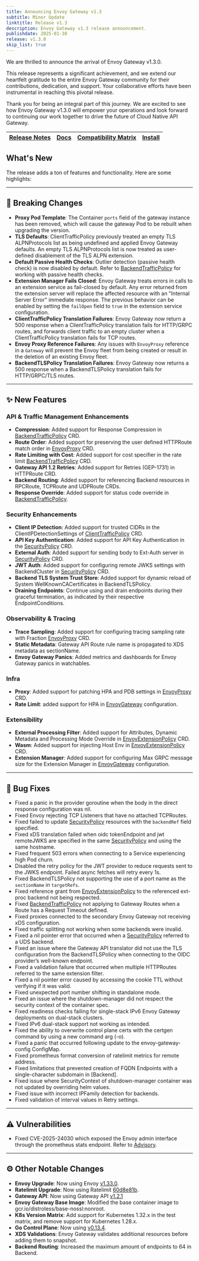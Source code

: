 ```yaml
---
title: Announcing Envoy Gateway v1.3
subtitle: Minor Update
linktitle: Release v1.3
description: Envoy Gateway v1.3 release announcement.
publishdate: 2025-01-30
release: v1.3.0
skip_list: true
---
```


We are thrilled to announce the arrival of Envoy Gateway v1.3.0.

This release represents a significant achievement, and we extend our heartfelt gratitude to the entire Envoy Gateway community for their contributions, dedication, and support. Your collaborative efforts have been instrumental in reaching this pivotal release.

Thank you for being an integral part of this journey. We are excited to see how Envoy Gateway v1.3.0 will empower your operations and look forward to continuing our work together to drive the future of Cloud Native API Gateway.

| [Release Notes][] | [Docs][docs] | [Compatibility Matrix][matrix] | [Install][] |
|-------------------|--------------|--------------------------------|--------------|

## What's New

The release adds a ton of features and functionality. Here are some highlights:

---

## 🚨 Breaking Changes

- **Proxy Pod Template**: The Container `ports` field of the gateway instance has been removed, which will cause the gateway Pod to be rebuilt when upgrading the version.
- **TLS Defaults**: ClientTrafficPolicy previously treated an empty TLS ALPNProtocols list as being undefined and applied Envoy Gateway defaults. An empty TLS ALPNProtocols list is now treated as user-defined disablement of the TLS ALPN extension.
- **Default Passive Health Checks**: Outlier detection (passive health check) is now disabled by default. Refer to [BackendTrafficPolicy] for working with passive health checks.
- **Extension Manager Fails Closed**: Envoy Gateway treats errors in calls to an extension service as fail-closed by default. Any error returned from the extension server will replace the affected resource with an "Internal Server Error" immediate response. The previous behavior can be enabled by setting the `failOpen` field to `true` in the extension service configuration.
- **ClientTrafficPolicy Translation Failures**: Envoy Gateway now return a 500 response when a ClientTrafficPolicy translation fails for HTTP/GRPC routes, and forwards client traffic to an empty cluster when a ClientTrafficPolicy translation fails for TCP routes.
- **Envoy Proxy Reference Failures**: Any issues with `EnvoyProxy` reference in a `Gateway` will prevent the Envoy fleet from being created or result in the deletion of an existing Envoy fleet.
- **BackendTLSPolicy Translation Failures**: Envoy Gateway now returns a 500 response when a BackendTLSPolicy translation fails for HTTP/GRPC/TLS routes.

---

## ✨ New Features

### API & Traffic Management Enhancements
- **Compression**: Added support for Response Compression in [BackendTrafficPolicy] CRD.
- **Route Order**: Added support for preserving the user defined HTTPRoute match order in [EnvoyProxy] CRD.
- **Rate Limiting with Cost**: Added support for cost specifier in the rate limit [BackendTrafficPolicy] CRD.
- **Gateway API 1.2 Retries**: Added support for Retries (GEP-1731) in HTTPRoute CRD. 
- **Backend Routing**: Added support for referencing Backend resources in RPCRoute, TCPRoute and UDPRoute CRDs. 
- **Response Override**: Added support for status code override in [BackendTrafficPolicy]. 

### Security Enhancements
- **Client IP Detection**: Added support for trusted CIDRs in the ClientIPDetectionSettings of [ClientTrafficPolicy] CRD.
- **API Key Authentication**: Added support for API Key Authentication in the [SecurityPolicy] CRD.
- **External Auth**: Added support for sending body to Ext-Auth server in [SecurityPolicy] CRD.
- **JWT Auth**: Added support for configuring remote JWKS settings with BackendCluster in [SecurityPolicy] CRD.
- **Backend TLS System Trust Store**: Added support for dynamic reload of System WellKnownCACertificates in BackendTLSPolicy.
- **Draining Endpoints**: Continue using and drain endpoints during their graceful termination, as indicated by their respective EndpointConditions.

### Observability & Tracing
- **Trace Sampling**: Added support for configuring tracing sampling rate with Fraction [EnvoyProxy] CRD.
- **Static Metadata**: Gateway API Route rule name is propagated to XDS metadata as sectionName.
- **Envoy Gateway Panics**: Added metrics and dashboards for Envoy Gateway panics in watchables.

### Infra
- **Proxy**: Added support for patching HPA and PDB settings in [EnvoyProxy] CRD.
- **Rate Limit**: added support for HPA in [EnvoyGateway] configuration. 

### Extensibility
- **External Processing Filter**: Added support for Attributes, Dynamic Metadata and Processing Mode Override in [EnvoyExtensionPolicy] CRD. 
- **Wasm**: Added support for injecting Host Env in [EnvoyExtensionPolicy] CRD.
- **Extension Manager**: Added support for configuring Max GRPC message size for the Extension Manager in [EnvoyGateway] configuration.

---

## 🐞 Bug Fixes

- Fixed a panic in the provider goroutine when the body in the direct response configuration was nil.
- Fixed Envoy rejecting TCP Listeners that have no attached TCPRoutes.
- Fixed failed to update [SecurityPolicy] resources with the `backendRef` field specified.
- Fixed xDS translation failed when oidc tokenEndpoint and jwt remoteJWKS are specified in the same [SecurityPolicy] and using the same hostname.
- Fixed frequent 503 errors when connecting to a Service experiencing high Pod churn.
- Disabled the retry policy for the JWT provider to reduce requests sent to the JWKS endpoint. Failed async fetches will retry every 1s.
- Fixed BackendTLSPolicy not supporting the use of a port name as the `sectionName` in `targetRefs`.
- Fixed reference grant from [EnvoyExtensionPolicy] to the referenced ext-proc backend not being respected.
- Fixed [BackendTrafficPolicy] not applying to Gateway Routes when a Route has a Request Timeout defined.
- Fixed proxies connected to the secondary Envoy Gateway not receiving xDS configuration.
- Fixed traffic splitting not working when some backends were invalid.
- Fixed a nil pointer error that occurred when a [SecurityPolicy] referred to a UDS backend.
- Fixed an issue where the Gateway API translator did not use the TLS configuration from the BackendTLSPolicy when connecting to the OIDC provider’s well-known endpoint.
- Fixed a validation failure that occurred when multiple HTTPRoutes referred to the same extension filter.
- Fixed a nil pointer error caused by accessing the cookie TTL without verifying if it was valid.
- Fixed unexpected port number shifting in standalone mode.
- Fixed an issue where the shutdown-manager did not respect the security context of the container spec.
- Fixed readiness checks failing for single-stack IPv6 Envoy Gateway deployments on dual-stack clusters.
- Fixed IPv6 dual-stack support not working as intended.
- Fixed the ability to overwrite control plane certs with the certgen command by using a new command arg (-o).
- Fixed a panic that occurred following update to the envoy-gateway-config ConfigMap.
- Fixed prometheus format conversion of ratelimit metrics for remote address.
- Fixed limitations that prevented creation of FQDN Endpoints with a single-character subdomain in [Backend].
- Fixed issue where SecurityContext of shutdown-manager container was not updated by overriding helm values.
- Fixed issue with incorrect IPFamily detection for backends.
- Fixed validation of interval values in Retry settings.

---

## ⚠️ Vulnerabilities

- Fixed CVE-2025-24030 which exposed the Envoy admin interface through the prometheus stats endpoint. Refer to [Advisory](https://github.com/envoyproxy/gateway/security/advisories/GHSA-j777-63hf-hx76).

---

## ⚙️ Other Notable Changes

- **Envoy Upgrade**: Now using Envoy [v1.33.0](https://www.envoyproxy.io/docs/envoy/v1.32.1/version_history/v1.32/v1.32.1).
- **Ratelimit Upgrade**: Now using Ratelimit [60d8e81b](https://github.com/envoyproxy/ratelimit/commit/60d8e81b58990265d00429f71997866d5e64c52d).
- **Gateway API**: Now using Gateway API [v1.2.1](https://github.com/kubernetes-sigs/gateway-api/releases/tag/v1.2.1)
- **Envoy Gateway Base Image**: Modified the base container image to gcr.io/distroless/base-nossl:nonroot.
- **K8s Version Matrix**: Add support for Kubernetes 1.32.x in the test matrix, and remove support for Kubernetes 1.28.x.
- **Go Control Plane**: Now using [v0.13.4](https://github.com/envoyproxy/go-control-plane/releases/tag/v0.13.4).
- **XDS Validations**: Envoy Gateway validates additional resources before adding them to snapshot.
- **Backend Routing**: Increased the maximum amount of endpoints to 64 in Backend.

[BackendTrafficPolicy]: https://gateway.envoyproxy.io/docs/api/extension_types/#backendtrafficpolicy
[EnvoyProxy]: https://gateway.envoyproxy.io/docs/api/extension_types/#envoyproxy
[EnvoyGateway]: https://gateway.envoyproxy.io/docs/api/extension_types/#envoygateway
[ClientTrafficPolicy]: https://gateway.envoyproxy.io/docs/api/extension_types/#clienttrafficpolicy
[SecurityPolicy]: https://gateway.envoyproxy.io/docs/api/extension_types/#securitypolicy
[EnvoyExtensionPolicy]: https://gateway.envoyproxy.io/docs/api/extension_types/#envoyextensionpolicy

[Release Notes]: ./notes/v1.3.0
[matrix]: ./matrix
[docs]: /v1.3/
[Install]: /v1.3/install

